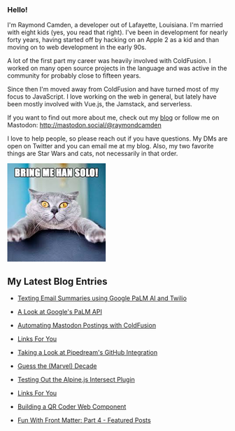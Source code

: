 ### Hello!

I'm Raymond Camden, a developer out of Lafayette, Louisiana. I'm married with eight kids (yes, you read that right). I've been in development for nearly forty years, having started off by hacking on an Apple 2 as a kid and than moving on to web development in the early 90s.

A lot of the first part my career was heavily involved with ColdFusion. I worked on many open source projects in the language and was active in the community for probably close to fifteen years. 

Since then I'm moved away from ColdFusion and have turned most of my focus to JavaScript. I love working on the web in general, but lately have been mostly involved with Vue.js, the Jamstack, and serverless. 

If you want to find out more about me, check out my [blog](https://www.raymondcamden.com) or follow me on Mastodon: <http://mastodon.social/@raymondcamden>

I love to help people, so please reach out if you have questions. My DMs are open on Twitter and you can email me at my blog. Also, my two favorite things are Star Wars and cats, not necessarily in that order.

![Star Wars cat](https://raw.githubusercontent.com/cfjedimaster/cfjedimaster/master/cat.jpg)

<!-- RSS -->
## My Latest Blog Entries

* [Texting Email Summaries using Google PaLM AI and Twilio](https://www.raymondcamden.com/2023/10/13/texting-email-summaries-using-google-palm-ai-and-twilio)

* [A Look at Google's PaLM API](https://www.raymondcamden.com/2023/10/12/a-look-at-googles-palm-api)

* [Automating Mastodon Postings with ColdFusion](https://www.raymondcamden.com/2023/10/05/automating-mastodon-postings-with-coldfusion)

* [Links For You](https://www.raymondcamden.com/2023/10/01/links-for-you)

* [Taking a Look at Pipedream's GitHub Integration](https://www.raymondcamden.com/2023/09/29/taking-a-look-at-pipedreams-github-integration)

* [Guess the (Marvel) Decade](https://www.raymondcamden.com/2023/09/26/guess-the-marvel-decade)

* [Testing Out the Alpine.js Intersect Plugin](https://www.raymondcamden.com/2023/09/20/testing-out-the-alpinejs-intersect-plugin)

* [Links For You](https://www.raymondcamden.com/2023/09/17/links-for-you)

* [Building a QR Coder Web Component](https://www.raymondcamden.com/2023/09/13/building-a-qr-coder-web-component)

* [Fun With Front Matter: Part 4 - Featured Posts](https://www.raymondcamden.com/2023/09/12/fun-with-front-matter-part-4-featured-posts)

<!-- ENDRSS -->

